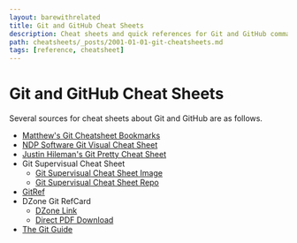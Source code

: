 ```yaml
---
layout: barewithrelated
title: Git and GitHub Cheat Sheets
description: Cheat sheets and quick references for Git and GitHub commands.
path: cheatsheets/_posts/2001-01-01-git-cheatsheets.md
tags: [reference, cheatsheet]
---
```


# Git and GitHub Cheat Sheets

Several sources for cheat sheets about Git and GitHub are as follows.

* [Matthew's Git Cheatsheet Bookmarks](https://pinboard.in/u:matthew.mccullough/t:git+cheatsheet)
* [NDP Software Git Visual Cheat Sheet](http://ndpsoftware.com/git-cheatsheet.html)
* [Justin Hileman's Git Pretty Cheat Sheet](http://justinhileman.info/article/git-pretty/git-pretty.png)
* Git Supervisual Cheat Sheet
    * [Git Supervisual Cheat Sheet Image](https://raw.github.com/mattharrison/Git-Supervisual-Cheatsheet/master/gitcheat.png)
    * [Git Supervisual Cheat Sheet Repo](https://github.com/mattharrison/Git-Supervisual-Cheatsheet)
* [GitRef](http://gitref.org)
* DZone Git RefCard
    * [DZone Link](http://refcardz.dzone.com/refcardz/getting-started-git)
    * [Direct PDF Download](http://githubtraining.s3.amazonaws.com/dzone-git-refcard.pdf)
* [The Git Guide](http://rogerdudler.github.com/git-guide/)

